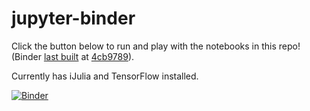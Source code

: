 # jupyter-binder

Click the button below to run and play with the notebooks in this repo! (Binder [last built](http://mybinder.org/repo/NHDaly/jupyter-binder/status) at [4cb9789](https://github.com/NHDaly/jupyter-binder/commit/4cb9789)).

Currently has iJulia and TensorFlow installed.


[![Binder](http://mybinder.org/badge.svg)](http://mybinder.org/repo/NHDaly/jupyter-binder)

